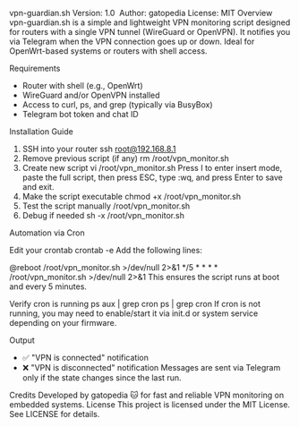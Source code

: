 vpn-guardian.sh
Version: 1.0 
Author: gatopedia License: MIT
Overview
vpn-guardian.sh is a simple and lightweight VPN monitoring script designed for routers with a single VPN tunnel (WireGuard or OpenVPN). It notifies you via Telegram when the VPN connection goes up or down. Ideal for OpenWrt-based systems or routers with shell access.

Requirements
* Router with shell (e.g., OpenWrt)
* WireGuard and/or OpenVPN installed
* Access to curl, ps, and grep (typically via BusyBox)
* Telegram bot token and chat ID

Installation Guide
1. SSH into your router
ssh root@192.168.8.1
2. Remove previous script (if any)
rm /root/vpn_monitor.sh
3. Create new script
vi /root/vpn_monitor.sh
Press I to enter insert mode, paste the full script, then press ESC, type :wq, and press Enter to save and exit.
4. Make the script executable
chmod +x /root/vpn_monitor.sh
5. Test the script manually
/root/vpn_monitor.sh
6. Debug if needed
sh -x /root/vpn_monitor.sh

Automation via Cron

Edit your crontab
crontab -e
Add the following lines:

@reboot /root/vpn_monitor.sh >/dev/null 2>&1
*/5 * * * * /root/vpn_monitor.sh >/dev/null 2>&1
This ensures the script runs at boot and every 5 minutes.

Verify cron is running
ps aux | grep cron
ps | grep cron
If cron is not running, you may need to enable/start it via init.d or system service depending on your firmware.

Output
* ✅ "VPN is connected" notification
* ❌ "VPN is disconnected" notification
Messages are sent via Telegram only if the state changes since the last run.

Credits
Developed by gatopedia 🐱 for fast and reliable VPN monitoring on embedded systems.
License
This project is licensed under the MIT License. See LICENSE for details.


